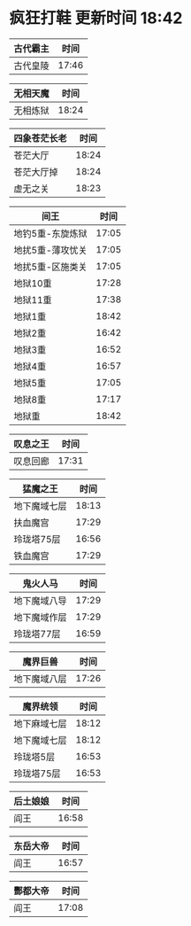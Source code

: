 # 疯狂打鞋 更新时间 18:42

| 古代霸主   | 时间    |
|--------|-------|
| 古代皇陵 | 17:46 |

| 无相天魔   | 时间    |
|--------|-------|
| 无相炼狱 | 18:24 |

| 四象苍茫长老   | 时间    |
|--------|-------|
| 苍茫大厅 | 18:24 |
| 苍茫大厅掉 | 18:24 |
| 虚无之关 | 18:23 |

| 间王   | 时间    |
|--------|-------|
| 地钓5重-东旋炼狱 | 17:05 |
| 地扰5重-薄攻忧关 | 17:05 |
| 地扰5重-区施类关 | 17:05 |
| 地狱10重 | 17:28 |
| 地狱11重 | 17:38 |
| 地狱1重 | 18:42 |
| 地狱2重 | 16:42 |
| 地狱3重 | 16:52 |
| 地狱4重 | 16:57 |
| 地狱5重 | 17:05 |
| 地狱8重 | 17:17 |
| 地狱重 | 18:42 |

| 叹息之王   | 时间    |
|--------|-------|
| 叹息回廊 | 17:31 |

| 猛魔之王   | 时间    |
|--------|-------|
| 地下魔域七层 | 18:13 |
| 扶血魔宫 | 17:29 |
| 玲珑塔75层 | 16:56 |
| 铁血魔宫 | 17:29 |

| 鬼火人马   | 时间    |
|--------|-------|
| 地下魔域八导 | 17:29 |
| 地下魔域作层 | 17:29 |
| 玲珑塔77层 | 16:59 |

| 魔界巨兽   | 时间    |
|--------|-------|
| 地下魔域八层 | 17:26 |

| 魔界统领   | 时间    |
|--------|-------|
| 地下麻域七层 | 18:12 |
| 地下魔域七层 | 18:12 |
| 玲珑塔5层 | 16:53 |
| 玲珑塔75层 | 16:53 |

| 后土娘娘   | 时间    |
|--------|-------|
| 阎王 | 16:58 |

| 东岳大帝   | 时间    |
|--------|-------|
| 阎王 | 16:57 |

| 酆都大帝   | 时间    |
|--------|-------|
| 阎王 | 17:08 |